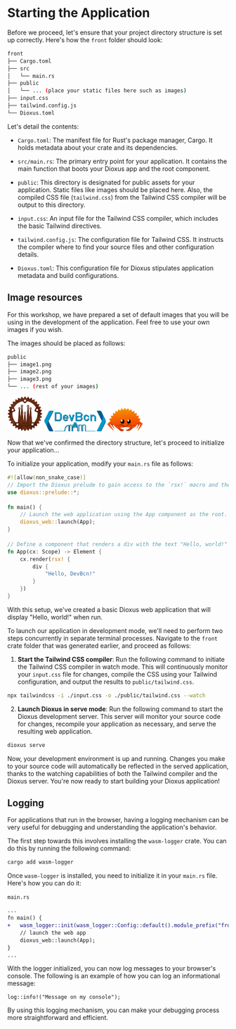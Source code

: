 # Starting the Application

Before we proceed, let's ensure that your project directory structure is set up correctly. Here's how the `front` folder should look:

```bash
front
├── Cargo.toml
├── src
│   └── main.rs
├── public
│   └── ... (place your static files here such as images)
├── input.css
├── tailwind.config.js
└── Dioxus.toml
```

Let's detail the contents:

- `Cargo.toml`: The manifest file for Rust's package manager, Cargo. It holds metadata about your crate and its dependencies.

- `src/main.rs`: The primary entry point for your application. It contains the main function that boots your Dioxus app and the root component.

- `public`: This directory is designated for public assets for your application. Static files like images should be placed here. Also, the compiled CSS file (`tailwind.css`) from the Tailwind CSS compiler will be output to this directory.

- `input.css`: An input file for the Tailwind CSS compiler, which includes the basic Tailwind directives.

- `tailwind.config.js`: The configuration file for Tailwind CSS. It instructs the compiler where to find your source files and other configuration details.

- `Dioxus.toml`: This configuration file for Dioxus stipulates application metadata and build configurations.

## Image resources

For this workshop, we have prepared a set of default images that you will be using in the development of the application. Feel free to use your own images if you wish.

The images should be placed as follows:

```bash
public
├── image1.png
├── image2.png
├── image3.png
└── ... (rest of your images)
```
<img src="../assets/bcnrust.png" width="80" height="auto" />
<img src="../assets/devbcn.png" width="140" height="auto" />
<img src="../assets/ferris.png" width="80" height="auto" />


Now that we've confirmed the directory structure, let's proceed to initialize your application...

To initialize your application, modify your `main.rs` file as follows:

```rust
#![allow(non_snake_case)]
// Import the Dioxus prelude to gain access to the `rsx!` macro and the `Scope` and `Element` types.
use dioxus::prelude::*;

fn main() {
    // Launch the web application using the App component as the root.
    dioxus_web::launch(App);
}

// Define a component that renders a div with the text "Hello, world!"
fn App(cx: Scope) -> Element {
    cx.render(rsx! {
        div {
            "Hello, DevBcn!"
        }
    })
}
```

With this setup, we've created a basic Dioxus web application that will display "Hello, world!" when run.

To launch our application in development mode, we'll need to perform two steps concurrently in separate terminal processes. Navigate to the `front` crate folder that was generated earlier, and proceed as follows:

1. **Start the Tailwind CSS compiler**: Run the following command to initiate the Tailwind CSS compiler in watch mode. This will continuously monitor your `input.css` file for changes, compile the CSS using your Tailwind configuration, and output the results to `public/tailwind.css`.

```bash
npx tailwindcss -i ./input.css -o ./public/tailwind.css --watch
```

2. **Launch Dioxus in serve mode**: Run the following command to start the Dioxus development server. This server will monitor your source code for changes, recompile your application as necessary, and serve the resulting web application.

```bash
dioxus serve
```

Now, your development environment is up and running. Changes you make to your source code will automatically be reflected in the served application, thanks to the watching capabilities of both the Tailwind compiler and the Dioxus server. You're now ready to start building your Dioxus application!

## Logging

For applications that run in the browser, having a logging mechanism can be very useful for debugging and understanding the application's behavior.

The first step towards this involves installing the `wasm-logger` crate. You can do this by running the following command:

```bash
cargo add wasm-logger
```

Once `wasm-logger` is installed, you need to initialize it in your `main.rs` file. Here's how you can do it:

`main.rs`
```diff
...
fn main() {
+   wasm_logger::init(wasm_logger::Config::default().module_prefix("front"));
    // launch the web app
    dioxus_web::launch(App);
}
...
```

With the logger initialized, you can now log messages to your browser's console. The following is an example of how you can log an informational message:

```admonish example
log::info!("Message on my console");
```

By using this logging mechanism, you can make your debugging process more straightforward and efficient.
